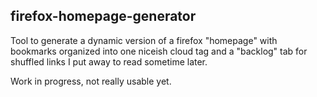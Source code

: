firefox-homepage-generator
--------------------

Tool to generate a dynamic version of a firefox "homepage" with bookmarks
organized into one niceish cloud tag and a "backlog" tab for shuffled links I
put away to read sometime later.

Work in progress, not really usable yet.
